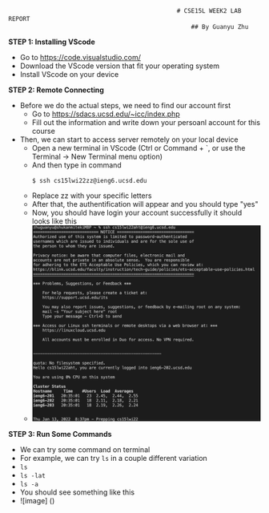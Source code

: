                                                    # CSE15L WEEK2 LAB REPORT
                                                       ## By Guanyu Zhu 
**STEP 1: Installing VScode**
- Go to https://code.visualstudio.com/
- Download the VScode version that fit your operating system
- Install VScode on your device

**STEP 2: Remote Connecting**
- Before we do the actual steps, we need to find our account first
  - Go to https://sdacs.ucsd.edu/~icc/index.php
  - Fill out the information and write down your persoanl account for this course
- Then, we can start to access server remotely on your local device
  - Open a new terminal in VScode (Ctrl or Command + `, or use the Terminal → New Terminal menu option)  
  - And then type in command
    ```
    $ ssh cs15lwi22zz@ieng6.ucsd.edu
    ```
  - Replace zz with your specific letters
  - After that, the authentification will appear and you should type "yes"
  - Now, you should have login your account successfully it should looks like this
  - ![image](https://github.com/g6zhu/cse15l-lab-reports/blob/main/Screen%20Shot%202022-01-13%20at%208.38.01%20PM.png)

**STEP 3: Run Some Commands**
- We can try some command on terminal
 - For example, we can try ```ls``` in a couple different variation
 - ```ls ```
 - ```ls -lat ```
 - ```ls -a ```
 - You should see something like this
 - ![image] ()
